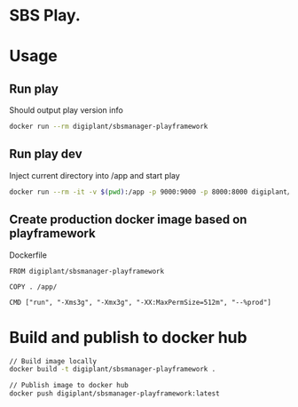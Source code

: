 # SBS Play.

# Usage

## Run play
Should output play version info

```bash
docker run --rm digiplant/sbsmanager-playframework
```

## Run play dev
Inject current directory into /app and start play
```bash
docker run --rm -it -v $(pwd):/app -p 9000:9000 -p 8000:8000 digiplant/sbsmanager-playframework run
```

## Create production docker image based on playframework

Dockerfile
```docker
FROM digiplant/sbsmanager-playframework

COPY . /app/

CMD ["run", "-Xms3g", "-Xmx3g", "-XX:MaxPermSize=512m", "--%prod"]
```

# Build and publish to docker hub

```bash
// Build image locally
docker build -t digiplant/sbsmanager-playframework .

// Publish image to docker hub
docker push digiplant/sbsmanager-playframework:latest
```